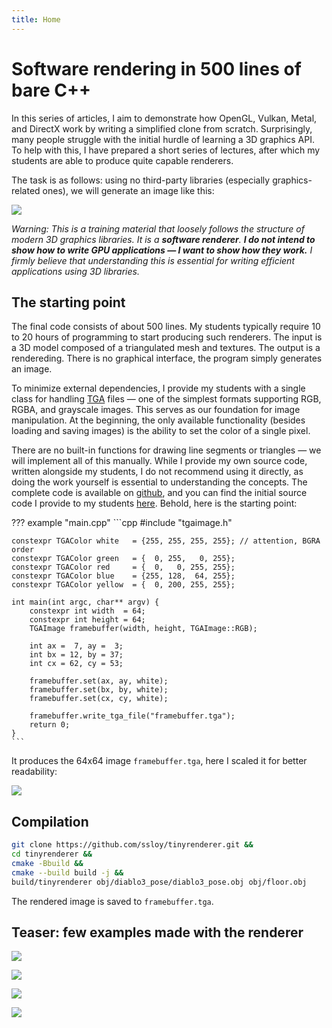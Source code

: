 ```yaml
---
title: Home
---
```


# Software rendering in 500 lines of bare C++

In this series of articles, I aim to demonstrate how OpenGL, Vulkan, Metal, and DirectX work by writing a simplified clone from scratch.
Surprisingly, many people struggle with the initial hurdle of learning a 3D graphics API.
To help with this, I have prepared a short series of lectures, after which my students are able to produce quite capable renderers.

The task is as follows: using no third-party libraries (especially graphics-related ones), we will generate an image like this:

![](home/africanhead.png)

_Warning: This is a training material that loosely follows the structure of modern 3D graphics libraries.
It is a **software renderer**.
**I do not intend to show how to write GPU applications — I want to show how they work.**
I firmly believe that understanding this is essential for writing efficient applications using 3D libraries._

## The starting point

The final code consists of about 500 lines.
My students typically require 10 to 20 hours of programming to start producing such renderers.
The input is a 3D model composed of a triangulated mesh and textures.
The output is a rendereding.
There is no graphical interface, the program simply generates an image.

To minimize external dependencies, I provide my students with a single class for handling [TGA](http://en.wikipedia.org/wiki/Truevision_TGA) files —
one of the simplest formats supporting RGB, RGBA, and grayscale images.
This serves as our foundation for image manipulation.
At the beginning, the only available functionality (besides loading and saving images) is the ability to set the color of a single pixel.

There are no built-in functions for drawing line segments or triangles — we will implement all of this manually.
While I provide my own source code, written alongside my students, I do not recommend using it directly, as doing the work yourself is essential to understanding the concepts.
The complete code is available on [github](https://github.com/ssloy/tinyrenderer), and you can find the initial source code I provide to my students [here](https://github.com/ssloy/tinyrenderer/tree/706b2dfecff65daeb93de568ee2c2bd87f277860).
Behold, here is the starting point:

??? example "main.cpp"
    ```cpp
    #include "tgaimage.h"

    constexpr TGAColor white   = {255, 255, 255, 255}; // attention, BGRA order
    constexpr TGAColor green   = {  0, 255,   0, 255};
    constexpr TGAColor red     = {  0,   0, 255, 255};
    constexpr TGAColor blue    = {255, 128,  64, 255};
    constexpr TGAColor yellow  = {  0, 200, 255, 255};

    int main(int argc, char** argv) {
        constexpr int width  = 64;
        constexpr int height = 64;
        TGAImage framebuffer(width, height, TGAImage::RGB);

        int ax =  7, ay =  3;
        int bx = 12, by = 37;
        int cx = 62, cy = 53;

        framebuffer.set(ax, ay, white);
        framebuffer.set(bx, by, white);
        framebuffer.set(cx, cy, white);

        framebuffer.write_tga_file("framebuffer.tga");
        return 0;
    }
    ```

It produces the 64x64 image `framebuffer.tga`, here I scaled it for better readability:

![](bresenham/bresenham0.png)

## Compilation

```sh
git clone https://github.com/ssloy/tinyrenderer.git &&
cd tinyrenderer &&
cmake -Bbuild &&
cmake --build build -j &&
build/tinyrenderer obj/diablo3_pose/diablo3_pose.obj obj/floor.obj
```
The rendered image is saved to `framebuffer.tga`.

## Teaser: few examples made with the renderer

![](home/demon.png)

![](home/diablo-glow.png)

![](home/boggie.png)

![](home/diablo-ssao.png)

